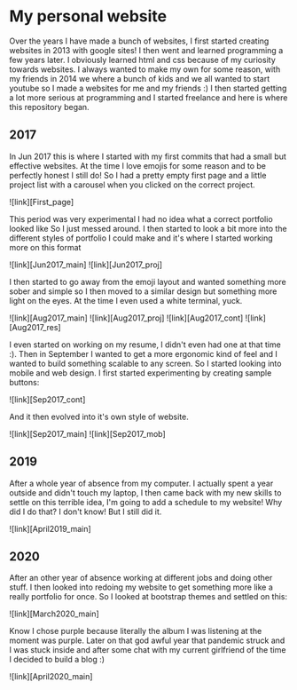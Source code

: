 # My personal website

Over the years I have made a bunch of websites, I first started creating websites in
2013 with google sites! I then went and learned programming a few years later. I
obviously learned html and css because of my curiosity towards websites. I always
wanted to make my own for some reason, with my friends in 2014 we where a bunch of
kids and we all wanted to start youtube so I made a websites for me and my friends :)
I then started getting a lot more serious at programming and I started freelance and
here is where this repository began.

## 2017
In Jun 2017 this is where I started with my first commits that had a small but
effective websites. At the time I love emojis for some reason and to be perfectly
honest I still do! So I had a pretty empty first page and a little project list
with a carousel when you clicked on the correct project.

![link][First_page]

This period was very experimental I had no idea what a correct portfolio looked like
So I just messed around. I then started to look a bit more into the different styles
of portfolio I could make and it's where I started working more on this format

![link][Jun2017_main]
![link][Jun2017_proj]

I then started to go away from the emoji layout and wanted something more sober and
simple so I then moved to a similar design but something more light on the eyes. At
the time I even used a white terminal, yuck.

![link][Aug2017_main]
![link][Aug2017_proj]
![link][Aug2017_cont]
![link][Aug2017_res]

I even started on working on my resume, I didn't even had one at that time :). Then
in September I wanted to get a more ergonomic kind of feel and I wanted to build
something scalable to any screen. So I started looking into mobile and web design.
I first started experimenting by creating sample buttons:

![link][Sep2017_cont]

And it then evolved into it's own style of website.

![link][Sep2017_main]
![link][Sep2017_mob]


## 2019
After a whole year of absence from my computer. I actually spent a year outside and
didn't touch my laptop, I then came back with my new skills to settle on this
terrible idea, I'm going to add a schedule to my website! Why did I do that? I don't
know! But I still did it.

![link][April2019_main]

## 2020
After an other year of absence working at different jobs and doing other stuff. I
then looked into redoing my website to get something more like a really portfolio for
once. So I looked at bootstrap themes and settled on this:

![link][March2020_main]

Know I chose purple because literally the album I was listening at the moment was
purple. Later on that god awful year that pandemic struck and I was stuck inside and
after some chat with my current girlfriend of the time I decided to build a blog :)

![link][April2020_main]

